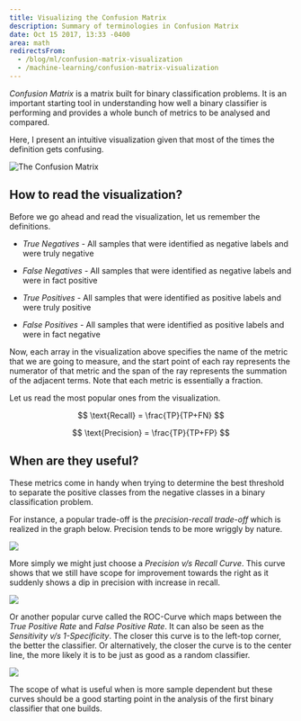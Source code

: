 ```yaml
---
title: Visualizing the Confusion Matrix
description: Summary of terminologies in Confusion Matrix
date: Oct 15 2017, 13:33 -0400
area: math
redirectsFrom:
  - /blog/ml/confusion-matrix-visualization
  - /machine-learning/confusion-matrix-visualization
---
```


_Confusion Matrix_ is a matrix built for binary classification problems.
It is an important starting tool in understanding how well a binary
classifier is performing and provides a whole bunch of metrics to be
analysed and compared.

Here, I present an intuitive visualization given that most of the times
the definition gets confusing.

![The Confusion Matrix](//i.imgur.com/uipmEwt.png "The Confusion Matrix")

## How to read the visualization?

Before we go ahead and read the visualization, let us remember the definitions.

- _True Negatives_ - All samples that were identified as negative labels and
  were truly negative

- _False Negatives_ - All samples that were identified as negative labels and
  were in fact positive

- _True Positives_ - All samples that were identified as positive labels and
  were truly positive

- _False Positives_ - All samples that were identified as positive labels and
  were in fact negative

Now, each array in the visualization above specifies the name of the metric that
we are going to measure, and the start point of each ray represents the
numerator of that metric and the span of the ray represents the summation
of the adjacent terms. Note that each metric is essentially a fraction.

Let us read the most popular ones from the visualization.

$$
\text{Recall} = \frac{TP}{TP+FN}
$$

$$
\text{Precision} = \frac{TP}{TP+FP}
$$

## When are they useful?

These metrics come in handy when trying to determine the best threshold
to separate the positive classes from the negative classes in a binary
classification problem.

For instance, a popular trade-off is the _precision-recall trade-off_ which
is realized in the graph below. Precision tends to be more wriggly by nature.

![](//i.imgur.com/bUqbFXU.png)

More simply we might just choose a _Precision v/s Recall Curve_. This curve
shows that we still have scope for improvement towards the right as it
suddenly shows a dip in precision with increase in recall.

![](//i.imgur.com/7TIpZUb.png)

Or another popular curve called the ROC-Curve which maps between the
_True Positive Rate_ and _False Positive Rate_. It can also be seen
as the _Sensitivity v/s 1-Specificity_. The closer this curve is
to the left-top corner, the better the classifier. Or alternatively,
the closer the curve is to the center line, the more likely it is to be
just as good as a random classifier.

![](//i.imgur.com/vtdW5sh.png)

The scope of what is useful when is more sample dependent but these
curves should be a good starting point in the analysis of the first
binary classifier that one builds.
